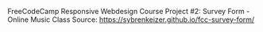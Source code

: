 FreeCodeCamp Responsive Webdesign Course
Project #2: Survey Form - Online Music Class
Source: https://sybrenkeizer.github.io/fcc-survey-form/
